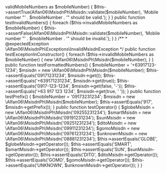 <?php

class MsisdnTest extends PHPUnit_Framework_TestCase
{
    protected $validMobileNumbers = [
        '09171231234',
        '0917-123-1234',
        '63917-123-1234',
        '+63-917-123-1234',
        '+63.917.123.1234 ',
        '+639171231234',
        ' +639171231234  ',
    ];

    protected $invalidMobileNumbers = [
        '0918123123',
        '+6391812312345',
        '',
    ];

    public function testValidNumbers()
    {
        foreach ($this->validMobileNumbers as $mobileNumber) {
            $this->assertTrue(Alfan06\MsisdnPh\Msisdn::validate($mobileNumber),
                'Mobile number "' . $mobileNumber . '" should be valid.');
        }
    }

    public function testInvalidNumbers()
    {
        foreach ($this->invalidMobileNumbers as $mobileNumber) {
            $this->assertFalse(Alfan06\MsisdnPh\Msisdn::validate($mobileNumber),
                'Mobile number "' . $mobileNumber . '" should be invalid.');
        }
    }

    /**
     * @expectedException \Alfan06\MsisdnPh\Exceptions\InvalidMsisdnException
     */
    public function testExceptionInConstructor()
    {
        foreach ($this->invalidMobileNumbers as $mobileNumber) {
            new \Alfan06\MsisdnPh\Msisdn($mobileNumber);
        }
    }

    public function testFormattedNumbers()
    {
        $mobileNumber = '+63917123-1234';

        $msisdn = new \Alfan06\MsisdnPh\Msisdn($mobileNumber);

        $this->assertEquals('09171231234', $msisdn->get());

        $this->assertEquals('+639171231234', $msisdn->get(true));

        $this->assertEquals('0917-123-1234', $msisdn->get(false, '-'));

        $this->assertEquals('+63 917 123 1234', $msisdn->get(true, ' '));
    }

    public function testPrefix()
    {
        $mobileNumber = '09173231234';

        $msisdn = new \Alfan06\MsisdnPh\Msisdn($mobileNumber);

        $this->assertEquals('917', $msisdn->getPrefix());
    }

    public function testOperator()
    {
        $globeMsisdn = new \Alfan06\MsisdnPh\Msisdn('09255231234');

        $smartMsisdn = new \Alfan06\MsisdnPh\Msisdn('09191231234');

        $sunMsisdn = new \Alfan06\MsisdnPh\Msisdn('09251231234');

        $ditoMsisdn = new \Alfan06\MsisdnPh\Msisdn('09911231234');

        $gomoMsisdn = new \Alfan06\MsisdnPh\Msisdn('09761231234');

        $unknownMsisdn = new \Alfan06\MsisdnPh\Msisdn('08881231234');

        $this->assertEquals('GLOBE', $globeMsisdn->getOperator());

        $this->assertEquals('SMART', $smartMsisdn->getOperator());

        $this->assertEquals('SUN', $sunMsisdn->getOperator());

        $this->assertEquals('DITO', $ditoMsisdn->getOperator());

        $this->assertEquals('GOMO', $gomoMsisdn->getOperator());

        $this->assertEquals('UNKNOWN', $unknownMsisdn->getOperator());
    }
}
